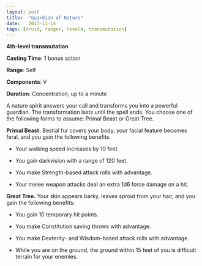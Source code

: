 ```yaml
---
layout: post
title:  "Guardian of Nature"
date:   2017-11-14
tags: [druid, ranger, level4, transmutation]
---
```


**4th-level transmutation**

**Casting Time**: 1 bonus action

**Range**: Self

**Components**: V

**Duration**: Concentration, up to a minute

A nature spirit answers your call and transforms you into a powerful guardian. The transformation lasts until the spell ends. You choose one of the following forms to assume: Primal Beast or Great Tree.

**Primal Beast.** Bestial fur covers your body, your facial feature becomes feral, and you gain the following benefits.

 * Your walking speed increases by 10 feet.

 * You gain darkvision with a range of 120 feet.

 * You make Strength-based attack rolls with advantage.

 * Your melee weapon attacks deal an extra 1d6 force damage on a hit.

**Great Tree.** Your skin appears barky, leaves sprout from your hair, and you gain the following benefits:

 * You gain 10 temporary hit points.

 * You make Constitution saving throws with advantage.

 * You make Dexterity- and Wisdom-based attack rolls with advantage.

 * While you are on the ground, the ground within 15 feet of you is difficult terrain for your enemies.
